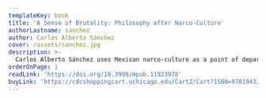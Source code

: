 ```yaml
---
templateKey: book
title: 'A Sense of Brutality: Philosophy after Narco-Culture'
authorLastname: sanchez
author: Carlos Alberto Sánchez
cover: /assets/sanchez.jpg
description: >-
  Carlos Alberto Sánchez uses Mexican narco-culture as a point of departure for thinking about the nature and limits of violence, culture, and personhood.
orderOnPage: 1
readLink: 'https://doi.org/10.3998/mpub.11923978'
buyLink: 'https://cdcshoppingcart.uchicago.edu/Cart2/Cart?ISBN=9781943208142&PRESS=amherst'
---
```

